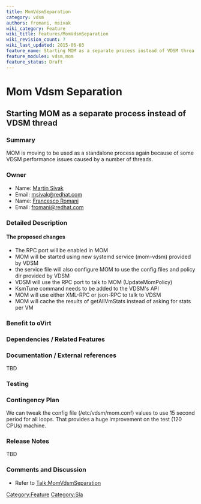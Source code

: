 ```yaml
---
title: MomVdsmSeparation
category: vdsm
authors: fromani, msivak
wiki_category: Feature
wiki_title: Features/MomVdsmSeparation
wiki_revision_count: 7
wiki_last_updated: 2015-06-03
feature_name: Starting MOM as a separate process instead of VDSM threa
feature_modules: vdsm,mom
feature_status: Draft
---
```


# Mom Vdsm Separation

## Starting MOM as a separate process instead of VDSM thread

### Summary

MOM is moving to be used as a standalone process again because of some VDSM performance issues caused by a number of threads.

### Owner

*   Name: [ Martin Sivak](User:Msivak)
*   Email: <msivak@redhat.com>
*   Name: [ Francesco Romani](User:fromani)
*   Email: <fromani@redhat.com>

### Detailed Description

#### The proposed changes

*   The RPC port will be enabled in MOM
*   MOM will be started using new systemd service (mom-vdsm) provided by VDSM
*   the service file will also configure MOM to use the config files and policy dir provided by VDSM
*   VDSM will use the RPC port to talk to MOM (UpdateMomPolicy)
*   KsmTune command needs to be added to the VDSM's API
*   MOM will use either XML-RPC or json-RPC to talk to VDSM
*   MOM will cache the results of getAllVmStats instead of asking for stats per VM

### Benefit to oVirt

### Dependencies / Related Features

### Documentation / External references

TBD

### Testing

### Contingency Plan

We can tweak the config file (/etc/vdsm/mom.conf) values to use 15 second period for all loops. That provides a huge improvement on the test (120 CPUs) machine.

### Release Notes

TBD

### Comments and Discussion

*   Refer to <Talk:MomVdsmSeparation>

<Category:Feature> <Category:Sla>
